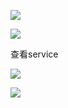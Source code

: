 ![](E:\yangfei\技术总结\images\2022-07-06-17-34-27-image.png)

![](E:\yangfei\技术总结\images\2022-07-06-17-34-42-image.png)

查看service

![](E:\yangfei\技术总结\images\2022-07-06-17-39-24-image.png)

![](E:\yangfei\技术总结\images\2022-07-06-17-43-28-image.png)
